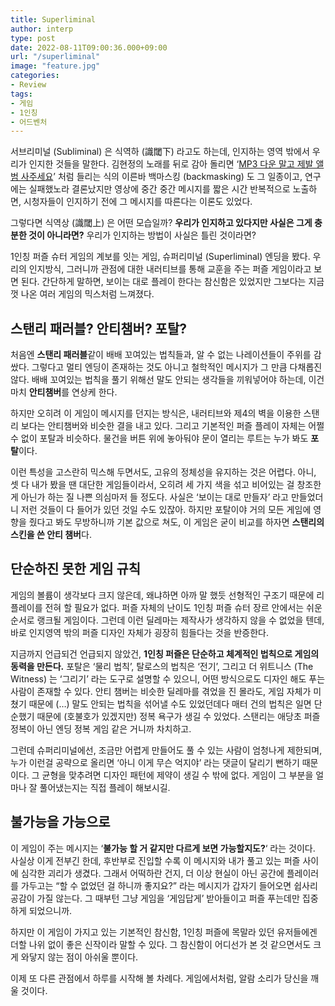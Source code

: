 ```yaml
---
title: Superliminal
author: interp
type: post
date: 2022-08-11T09:00:36.000+09:00
url: "/superliminal"
image: "feature.jpg"
categories:
- Review
tags:
- 게임
- 1인칭
- 어드벤처
---
```


서브리미널 (Subliminal) 은 식역하 (識閾下) 라고도 하는데, 인지하는 영역 밖에서 우리가 인지한 것들을 말한다. 김현정의 노래를 뒤로 감아 돌리면 ‘[MP3 다운 말고 제발 앨범 사주세요](https://www.youtube.com/watch?v=fLKsI1gI2E8&ab_channel=%EA%B9%80%ED%98%84%EC%A0%95%28KimHyunJung%29)’ 처럼 들리는 식의 이른바 백마스킹 (backmasking) 도 그 일종이고, 연구에는 실패했노라 결론났지만 영상에 중간 중간 메시지를 짧은 시간 반복적으로 노출하면, 시청자들이 인지하기 전에 그 메시지를 따른다는 이론도 있었다.

그렇다면 식역상 (識閾上) 은 어떤 모습일까? **우리가 인지하고 있다지만 사실은 그게 충분한 것이 아니라면?** 우리가 인지하는 방법이 사실은 틀린 것이라면?

1인칭 퍼즐 슈터 게임의 계보를 잇는 게임, 슈퍼리미널 (Superliminal) 엔딩을 봤다. 우리의 인지방식, 그러니까 관점에 대한 내러티브를 통해 교훈을 주는 퍼즐 게임이라고 보면 된다. 간단하게 말하면, 보이는 대로 플레이 한다는 참신함은 있었지만 그보다는 지금껏 나온 여러 게임의 믹스처럼 느껴졌다.

## 스탠리 패러블? 안티챔버? 포탈?

처음엔 **스탠리 패러블**같이 배배 꼬여있는 법칙들과, 알 수 없는 나레이션들이 주위를 감쌌다. 그렇다고 멀티 엔딩이 존재하는 것도 아니고 철학적인 메시지가 그 만큼 다채롭진 않다. 배배 꼬여있는 법칙을 풀기 위해선 말도 안되는 생각들을 끼워넣어야 하는데, 이건 마치 **안티챔버**를 연상케 한다. 

하지만 오히려 이 게임이 메시지를 던지는 방식은, 내러티브와 제4의 벽을 이용한 스탠리 보다는 안티챔버와 비슷한 결을 내고 있다. 그리고 기본적인 퍼즐 플레이 자체는 어쩔 수 없이 포탈과 비슷하다. 물건을 버튼 위에 놓아둬야 문이 열리는 루트는 누가 봐도 **포탈**이다.


이런 특성을 고스란히 믹스해 두면서도, 고유의 정체성을 유지하는 것은 어렵다. 아니, 셋 다 내가 봤을 땐 대단한 게임들이라서, 오히려 세 가지 색을 섞고 비어있는 걸 창조한게 아닌가 하는 질 나쁜 의심마저 들 정도다. 사실은 ‘보이는 대로 만들자’ 라고 만들었더니 저런 것들이 다 들어가 있던 것일 수도 있잖아. 하지만 포탈이야 거의 모든 게임에 영향을 줬다고 봐도 무방하니까 기본 값으로 쳐도, 이 게임은 굳이 비교를 하자면 **스탠리의 스킨을 쓴 안티 챔버**다.

## 단순하진 못한 게임 규칙

게임의 볼륨이 생각보다 크지 않은데, 왜냐하면 아까 말 했듯 선형적인 구조기 때문에 리플레이를 전혀 할 필요가 없다. 퍼즐 자체의 난이도 1인칭 퍼즐 슈터 장르 안에서는 쉬운 순서로 랭크될 게임이다. 그런데 이런 딜레마는 제작사가 생각하지 않을 수 없었을 텐데, 바로 인지영역 밖의 퍼즐 디자인 자체가 굉장히 힘들다는 것을 반증한다.

지금까지 언급되건 언급되지 않았건, **1인칭 퍼즐은 단순하고 체계적인 법칙으로 게임의 동력을 만든다.** 포탈은 ‘물리 법칙’, 탈로스의 법칙은 ‘전기’, 그리고 더 위트니스 (The Witness) 는 ‘그리기’ 라는 도구로 설명할 수 있으니, 어떤 방식으로도 디자인 해도 푸는 사람이 존재할 수 있다. 안티 챔버는 비슷한 딜레마를 겪었을 진 몰라도, 게임 자체가 미쳤기 때문에 (…) 말도 안되는 법칙을 섞어낼 수도 있었던데다 매터 건의 법칙은 일면 단순했기 때문에 (호불호가 있겠지만) 정복 욕구가 생길 수 있었다. 스탠리는 애당초 퍼즐 정복이 아닌 엔딩 정복 게임 같은 거니까 차치하고.

그런데 슈퍼리미널에선, 조금만 어렵게 만들어도 풀 수 있는 사람이 엄청나게 제한되며, 누가 이런걸 공략으로 올리면 ‘아니 이게 무슨 억지야’ 라는 댓글이 달리기 뻔하기 때문이다. 그 균형을 맞추려면 디자인 패턴에 제약이 생길 수 밖에 없다. 게임이 그 부분을 얼마나 잘 풀어냈는지는 직접 플레이 해보시길.

## 불가능을 가능으로

이 게임이 주는 메시지는 ‘**불가능 할 거 같지만 다르게 보면 가능할지도?**‘ 라는 것이다. 사실상 이게 전부긴 한데, 후반부로 진입할 수록 이 메시지와 내가 풀고 있는 퍼즐 사이에 심각한 괴리가 생겼다. 그래서 어떡하란 건지, 더 이상 현실이 아닌 공간에 플레이러를 가두고는 “할 수 없었던 걸 하니까 좋지요?” 라는 메시지가 갑자기 들어오면 쉽사리 공감이 가질 않는다. 그 때부턴 그냥 게임을 ‘게임답게’ 받아들이고 퍼즐 푸는데만 집중하게 되었으니까.

하지만 이 게임이 가지고 있는 기본적인 참신함, 1인칭 퍼즐에 목말라 있던 유저들에겐 더할 나위 없이 좋은 신작이라 말할 수 있다. 그 참신함이 어디선가 본 것 같으면서도 크게 와닿지 않는 점이 아쉬울 뿐이다.

이제 또 다른 관점에서 하루를 시작해 볼 차례다. 게임에서처럼, 알람 소리가 당신을 깨울 것이다.